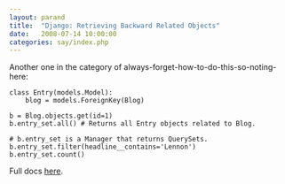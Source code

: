 ```yaml
---
layout: parand
title:  "Django: Retrieving Backward Related Objects"
date:   2008-07-14 10:00:00
categories: say/index.php
---
```

Another one in the category of always-forget-how-to-do-this-so-noting-here:
    
    
    class Entry(models.Model):
        blog = models.ForeignKey(Blog)
    
    b = Blog.objects.get(id=1)
    b.entry_set.all() # Returns all Entry objects related to Blog.
    
    # b.entry_set is a Manager that returns QuerySets.
    b.entry_set.filter(headline__contains='Lennon')
    b.entry_set.count()
    

Full docs [here](/web/20101222050110/http://www.djangoproject.com/documentation/db-api/#backward).
